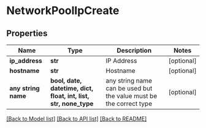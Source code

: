 # NetworkPoolIpCreate


## Properties
Name | Type | Description | Notes
------------ | ------------- | ------------- | -------------
**ip_address** | **str** | IP Address | [optional] 
**hostname** | **str** | Hostname | [optional] 
**any string name** | **bool, date, datetime, dict, float, int, list, str, none_type** | any string name can be used but the value must be the correct type | [optional]

[[Back to Model list]](../README.md#documentation-for-models) [[Back to API list]](../README.md#documentation-for-api-endpoints) [[Back to README]](../README.md)


